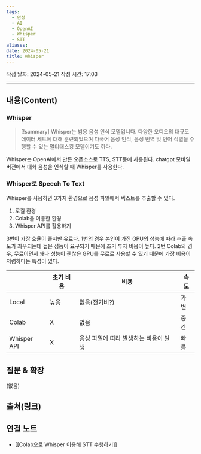 ```yaml
---
tags:
  - 완성
  - AI
  - OpenAI
  - Whisper
  - STT
aliases: 
date: 2024-05-21
title: Whisper
---
```

작성 날짜: 2024-05-21
작성 시간: 17:03


----
## 내용(Content)

### Whisper

>[!summary]
>Whisper는 범용 음성 인식 모델입니다. 다양한 오디오의 대규모 데이터 세트에 대해 훈련되었으며 다국어 음성 인식, 음성 번역 및 언어 식별을 수행할 수 있는 멀티태스킹 모델이기도 하다.

Whisper는 OpenAI에서 만든 오픈소스로 TTS, STT등에 사용된다. chatgpt 모바일 버전에서 대화 음성을 인식할 때 Whisper를 사용한다.

### Whisper로 Speech To Text

Whisper를 사용하면 3가지 환경으로 음성 파일에서 텍스트를 추출할 수 있다.

1. 로컬 환경
2. Colab을 이용한 환경
3. Whisper API를 활용하기

3번이 가장 효율이 좋지만 유료다. 1번의 경우 본인이 가진 GPU의 성능에 따라 추출 속도가 좌우되는데 높은 성능이 요구되기 때문에 초기 투자 비용이 높다. 2번 Colab의 경우, 무료이면서 꽤나 성능이 괜찮은 GPU를 무료로 사용할 수 있기 때문에 가장 비용이 저렴하다는 특성이 있다.

|             | 초기 비용 | 비용                    | 속도  |
| ----------- | ----- | --------------------- | --- |
| Local       | 높음    | 없음(전기비?)              | 가변  |
| Colab       | X     | 없음                    | 중간  |
| Whisper API | X     | 음성 파일에 따라 발생하는 비용이 발생 | 빠름  |


## 질문 & 확장

(없음)

## 출처(링크)


## 연결 노트

- [[Colab으로 Whisper 이용해 STT 수행하기]]










